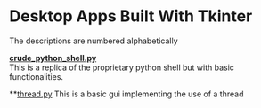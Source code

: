# Desktop Apps Built With Tkinter

The descriptions are numbered alphabetically

**[crude_python_shell.py](https://github.com/eaverine/GUIs-On-The-Way/blob/main/crude_python_shell.py)**  
This is a replica of the proprietary python shell but with basic functionalities.

**[thread.py](https://github.com/eaverine/GUIs-On-The-Way/blob/main/thread.py)
This is a basic gui implementing the use of a thread
